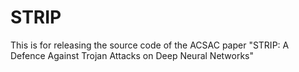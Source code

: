 # STRIP
This is for releasing the source code of the ACSAC paper "STRIP: A Defence Against Trojan Attacks on Deep Neural Networks"
